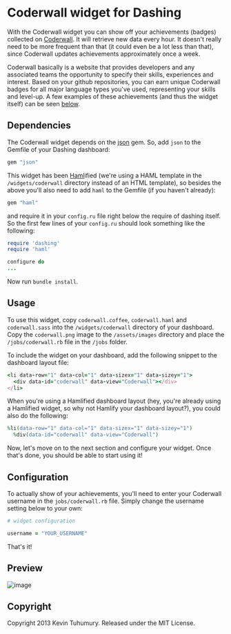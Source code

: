 # Coderwall widget for Dashing

With the Coderwall widget you can show off your achievements (badges) collected on [Coderwall](http://coderwall.com). It will retrieve new data every hour. It doesn't really need to be more frequent than that (it could even be a lot less than that), since Coderwall updates achievements approximately once a week.

Coderwall basically is a website that provides developers and any associated teams the opportunity to specify their skills, experiences and interest. Based on your github repositories, you can earn unique Coderwall badges for all major language types you've used, representing your skills and level-up. A few examples of these achievements (and thus the widget itself) can be seen [below](https://github.com/kevintuhumury/dashing-coderwall#preview).

## Dependencies

The Coderwall widget depends on the [json](https://github.com/flori/json) gem. So, add `json` to the Gemfile of your Dashing dashboard:

```ruby
gem "json"
```

This widget has been [Haml](http://haml.info/)ified (we're using a HAML template in the `/widgets/coderwall` directory instead of an HTML template), so besides the above you'll also need to add `haml` to the Gemfile (if you haven't already):

```ruby
gem "haml"
```

and require it in your `config.ru` file right below the require of dashing itself. So the first few lines of your `config.ru` should look something like the following:

```ruby
require 'dashing'
require 'haml'

configure do
...
```

Now run `bundle install`.

## Usage

To use this widget, copy `coderwall.coffee`, `coderwall.haml` and `coderwall.sass` into the `/widgets/coderwall` directory of your dashboard. Copy the `coderwall.png` image to the `/assets/images` directory and place the `/jobs/coderwall.rb` file in the `/jobs` folder.

To include the widget on your dashboard, add the following snippet to the dashboard layout file:

```ruby
<li data-row="1" data-col="1" data-sizex="1" data-sizey="1">
  <div data-id="coderwall" data-view="Coderwall"></div>
</li>
```
When you're using a Hamlified dashboard layout (hey, you're already using a Hamlified widget, so why not Hamlify your dashboard layout?), you could also do the following:

```ruby
%li(data-row="1" data-col="1" data-sizex="1" data-sizey="1")
  %div(data-id="coderwall" data-view="Coderwall")
```

Now, let's move on to the next section and configure your widget. Once that's done, you should be able to start using it!

## Configuration

To actually show of your achievements, you'll need to enter your Coderwall username in the `jobs/coderwall.rb` file. Simply change the username setting below to your own:

```ruby
# widget configuration

username = "YOUR_USERNAME"
```

That's it!

## Preview

![image](https://f.cloud.github.com/assets/412952/1176864/1a437c98-2173-11e3-942d-f82692059fc3.png)

## Copyright

Copyright 2013 Kevin Tuhumury. Released under the MIT License.
